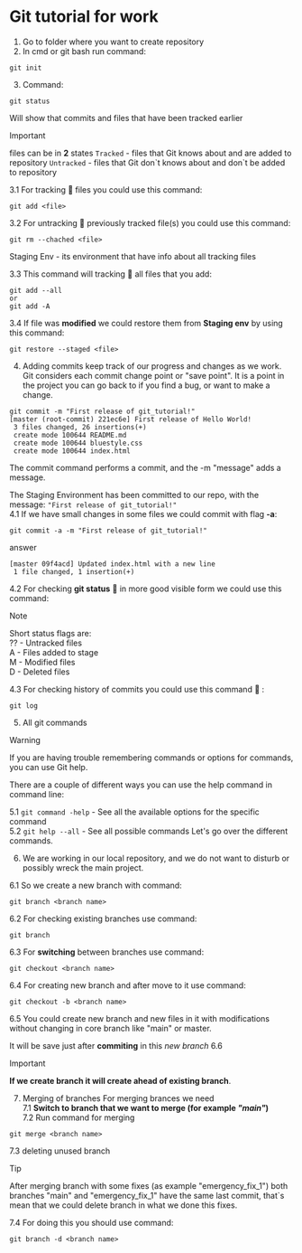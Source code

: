 # Git tutorial for work 
1. Go to folder where you want to create repository
2. In cmd or git bash run command:
```
git init
```
3. Command:
```
git status
```
Will show that commits and files that have been tracked earlier
> [!IMPORTANT]
files can be in **2** states
`Tracked` - files that Git knows about and are added to repository
`Untracked` - files that Git don\`t knows about and don\`t be added to repository

3.1 For tracking :green_book: files you could use this command: 
```
git add <file>
```
3.2 For untracking :closed_book: previously tracked file(s) you could use this command:
```
git rm --chached <file>
```
Staging Env - its environment that have info about all tracking files

3.3 This command will tracking :green_book: all files that you add:
```
git add --all 
or
git add -A
```
3.4 If file was **modified** we could restore them from **Staging env** by using this command:
```
git restore --staged <file>
```
4. Adding commits keep track of our progress and changes as we work. Git considers each commit change point or "save point". It is a point in the project you can go back to if you find a bug, or want to make a change.
```
git commit -m "First release of git_tutorial!"
[master (root-commit) 221ec6e] First release of Hello World!
 3 files changed, 26 insertions(+)
 create mode 100644 README.md
 create mode 100644 bluestyle.css
 create mode 100644 index.html
```

The commit command performs a commit, and the -m "message" adds a message.

The Staging Environment has been committed to our repo, with the message:
`"First release of git_tutorial!"`\
4.1 If we have small changes in some files we could commit with flag **-a**:
```
git commit -a -m "First release of git_tutorial!"
```
answer
```
[master 09f4acd] Updated index.html with a new line
 1 file changed, 1 insertion(+)
```
4.2 For checking **git status** :ledger: in more good visible form we could use this command:

> [!NOTE] 
  Short status flags are:\
    ?? - Untracked files\
    A - Files added to stage\
    M - Modified files\
    D - Deleted files

4.3 For checking history of commits you could use this command :book: :
```
git log
```
5. All git commands
> [!WARNING] 
If you are having trouble remembering commands or options for commands, you can use Git help.

There are a couple of different ways you can use the help command in command line:

5.1 `git command -help` -  See all the available options for the specific command\
5.2 `git help --all` -  See all possible commands
 Let's go over the different commands.

6. We are working in our local repository, and we do not want to disturb or possibly wreck the main project.

6.1 So we create a new branch with command:
```
git branch <branch name>
```
6.2 For checking existing branches use command:
```
git branch
```
6.3 For **switching** between branches use command:
```
git checkout <branch name>
```
6.4 For creating new branch and after move to it use command:
```
git checkout -b <branch name>
```
6.5 You could create new branch and new files in it with modifications without changing in core branch like "main" or master.

It will be save just after **commiting** in this *new branch*
6.6  
> [!IMPORTANT] 
**If we create branch it will create ahead of existing branch**.

7. Merging of branches
For merging brances we need\
7.1 **Switch to branch that we want to merge (for example *"main"*)**\
7.2 Run command for merging
```
git merge <branch name>
``` 
7.3 deleting unused branch
> [!TIP] 
After merging branch with some fixes (as example "emergency_fix_1") both branches "main" and "emergency_fix_1" have the same last commit, that`s mean that we could delete branch in what we done this fixes.

7.4 For doing this you should use command:
```
git branch -d <branch name>
```



